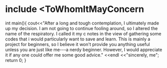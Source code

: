 # include <ToWhomItMayConcern
int main(){
  cout<<"After a long and tough contemplation, I ultimately made up my decision.
         I am not going to continue fooling around, so I altered the name of the respiratory.
         I called it my c notes in the view of gathering some codes that i would particularly
         want to save and learn. This is mainly a project for beginners, so I believe it won't 
         provide you anything useful unless you are just like me---a nerdy beginner.
         However, I would appreciate it if any one could offer me some good advice."
      <<endl
      <<"sincerely, me";
   return 0;
}

